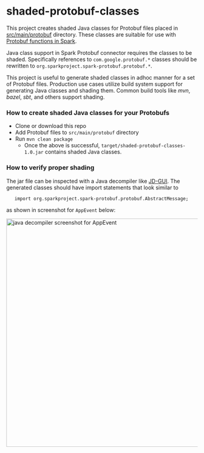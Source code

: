 # shaded-protobuf-classes

This project creates shaded Java classes for Protobuf files placed in
[src/main/protobuf](src/main/protobuf) directory. These classes are suitable for use with
[Protobuf functions in Spark](https://github.com/apache/spark/blob/master/python/pyspark/sql/protobuf/functions.py).

Java class support in Spark Protobuf connector requires the classes to be shaded.
Specifically references to `com.google.protobuf.*` classes should be rewritten to
`org.sparkproject.spark-protobuf.protobuf.*`.

This project is useful to generate shaded classes in adhoc manner for a set of Protobuf files.
Production use cases utilize build system support for generating Java classes and shading them.
Common build tools like _mvn_, _bazel_, _sbt_, and others support shading.

### How to create shaded Java classes for your Protobufs

  * Clone or download this repo
  * Add Protobuf files to `src/main/protobuf` directory
  * Run `mvn clean package`
    * Once the above is successful, `target/shaded-protobuf-classes-1.0.jar` contains shaded Java classes.
  
### How to verify proper shading

The jar file can be inspected with a Java decompiler like [JD-GUI](http://java-decompiler.github.io/).
The generated classes should have import statements that look similar to
```
   import org.sparkproject.spark-protobuf.protobuf.AbstractMessage;
```
as shown in screenshot for `AppEvent` below:


<img width="600" alt="java decompiler screenshot for AppEvent" src="https://user-images.githubusercontent.com/502522/211994068-aab71ad7-e655-4f94-9b62-04fb5e67f328.png">
